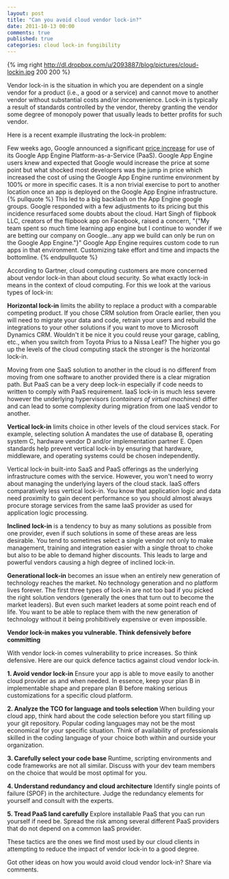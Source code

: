 ```yaml
---
layout: post
title: "Can you avoid cloud vendor lock-in?"
date: 2011-10-13 00:00
comments: true
published: true
categories: cloud lock-in fungibility
---
```

{% img right http://dl.dropbox.com/u/2093887/blog/pictures/cloud-lockin.jpg 200 200 %}

Vendor lock-in is the situation in which you are dependent on a single vendor for a product (i.e., a good or a service) and cannot move to another vendor without substantial costs and/or inconvenience. Lock-in is typically a result of standards controlled by the vendor, thereby granting the vendor some degree of monopoly power that usually leads to better profits for such vendor.

Here is a recent example illustrating the lock-in problem: 

Few weeks ago, Google announced a significant [price increase](http://code.google.com/appengine/kb/postpreviewpricing.html) for use of its Google App Engine Platform-as-a-Service (PaaS). Google App Engine users knew and expected that Google would increase the price at some point but what shocked most developers was the jump in price which increased the cost of using the Google App Engine runtime environment by 100% or more in specific cases. It is a non trivial exercise to port to another location once an app is deployed on the Google App Engine infrastructure.
{% pullquote %}
This led to a big backlash on the App Engine google groups. Google responded with a few adjustments to its pricing but this incidence resurfaced some doubts about the cloud. Hart Singh of flipbook LLC, creators of the flipbook app on Facebook, raised a concern, "{"My team spent so much time learning app engine but I continue to wonder if we are betting our company on Google...any app we build can only be run on the Google App Engine."}"
Google App Engine requires custom code to run apps in that environment. Customizing take effort and time and impacts the bottomline. 
{% endpullquote %}

<!--more-->

According to Gartner, cloud computing customers are more concerned about vendor lock-in than about cloud security. So what exactly lock-in means in the context of cloud computing. For this we look at the various types of lock-in:

**Horizontal lock-in** limits the ability to replace a product with a comparable competing product. If you chose CRM solution from Oracle earlier, then you will need to migrate your data and code, retrain your users and rebuild the integrations to your other solutions if you want to move to Microsoft Dynamics CRM. Wouldn't it be nice it you could reuse your garage, cabling, etc., when you switch from Toyota Prius to a Nissa Leaf? The higher you go up the levels of the cloud computing stack the stronger is the horizontal lock-in.

Moving from one SaaS solution to another in the cloud is no differenf from moving from one software to another provided there is a clear migration path. But PaaS can be a very deep lock-in especially if code needs to written to comply with PaaS requirement. IaaS lock-in is much less severe however the underlying hypervisors (_containers of virtual machines_) differ and can lead to some complexity during migration from one IaaS vendor to another.

**Vertical lock-in** limits choice in other levels of the cloud services stack. For example, selecting solution A mandates the use of database B, operating system C, hardware vendor D and/or implementation partner E.  Open standards help prevent vertical lock-in by ensuring that hardware, middleware, and operating systems could be chosen independently.  

Vertical lock-in built-into SaaS and PaaS offerings as the underlying infrastructure comes with the service. However, you won't need to worry about managing the underlying layers of the cloud stack. IaaS offers comparatively less vertical lock-in. You know that application logic and data need proximity to gain decent performance so you should almost always procure storage services from the same IaaS provider as used for application logic processing. 

**Inclined lock-in** is a tendency to buy as many solutions as possible from one provider, even if such solutions in some of these areas are less desirable. You tend to sometimes select a single vendor not only to make management, training and integration easier with a single throat to choke but also to be able to demand higher discounts. This leads to large and powerful vendors causing a high degree of inclined lock-in. 

**Generational lock-in** becomes an issue when an entirely new generation of technology reaches the market. No technology generation and no platform lives forever. The first three types of lock-in are not too bad if you picked the right solution vendors (generally the ones that turn out to become the market leaders). But even such market leaders at some point reach end of life. You want to be able to replace them with the new generation of technology without it being prohibitively expensive or even impossible.

**Vendor lock-in makes you vulnerable. Think defensively before committing**

With vendor lock-in comes vulnerability to price increases. So think defensive. Here are our quick defence tactics against cloud vendor lock-in.

**1. Avoid vendor lock-in** Ensure your app is able to move easily to another cloud provider as and when needed. In essence, keep your plan B in implementable shape and prepare plan B before making serious customizations for a specific cloud platform.

**2. Analyze the TCO for language and tools selection** When building your cloud app, think hard about the code selection before you start filling up your git repository. Popular coding languages may not be the most economical for your specific situation. Think of availability of professionals skilled in the coding language of your choice both within and ourside your organization. 

**3. Carefully select your code base** Runtime, scripting environments and code frameworks are not all similar. Discuss with your dev team members on the choice that would be most optimal for you.

**4. Understand redundancy and cloud architecture** Identify single points of failure (SPOF) in the architecture. Judge the redundancy elements for yourself and consult with the experts. 

**5. Tread PaaS land carefully** Explore installable PaaS that you can run yourself if need be. Spread the risk among several different PaaS providers that do not depend on a common IaaS provider.

These tactics are the ones we find most used by our cloud clients in attempting to reduce the impact of vendor lock-in to a good degree. 

Got other ideas on how you would avoid cloud vendor lock-in? Share via comments.
